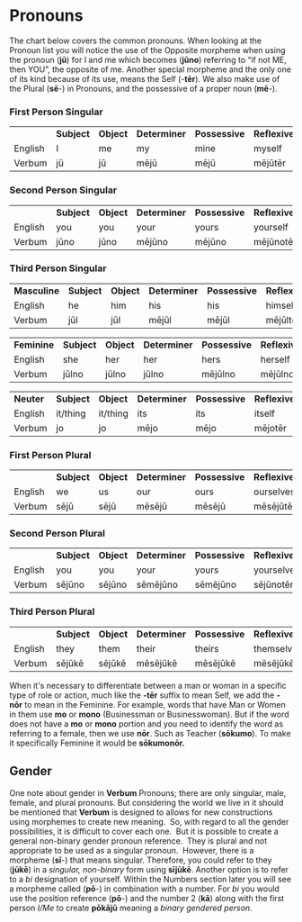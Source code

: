 # Pronouns

The chart below covers the common pronouns. When looking at the Pronoun list you will notice the use of the Opposite morpheme when using the pronoun (**jū**) for I and me which becomes (**jūno**) referring to “if not ME, then YOU”, the opposite of me. Another special morpheme and the only one of its kind because of its use, means the Self (-**tēr**). We also make use of the Plural (**sē**-) in Pronouns, and the possessive of a proper noun (**mē**-).

### First Person Singular

|||||||
|--- |--- |--- |--- |--- |--- |
||**Subject**|**Object**|**Determiner**|**Possessive**|**Reflexive**|
|English|I|me|my|mine|myself|
|Verbum|jū|jū|mējū|mējū|mējūtēr|

### Second Person Singular

|||||||
|--- |--- |--- |--- |--- |--- |
||**Subject**|**Object**|**Determiner**|**Possessive**|**Reflexive**|
|English|you|you|your|yours|yourself|
|Verbum|jūno|jūno|mējūno|mējūno|mējūnotēr|

### Third Person Singular

|||||||
|--- |--- |--- |--- |--- |--- |
|**Masculine**|**Subject**|**Object**|**Determiner**|**Possessive**|**Reflexive**|
|English|he|him|his|his|himself|
|Verbum|jūl|jūl|mējūl|mējūl|mējūltēr|

|||||||
|--- |--- |--- |--- |--- |--- |
|**Feminine**|**Subject**|**Object**|**Determiner**|**Possessive**|**Reflexive**|
|English|she|her|her|hers|herself|
|Verbum|jūlno|jūlno|jūlno|mējūlno|mējūlnotēr|

|||||||
|--- |--- |--- |--- |--- |--- |
|**Neuter**|**Subject**|**Object**|**Determiner**|**Possessive**|**Reflexive**|
|English|it/thing|it/thing|its|its|itself|
|Verbum|jo|jo|mējo|mējo|mējotēr|

### First Person Plural

|||||||
|--- |--- |--- |--- |--- |--- |
||**Subject**|**Object**|**Determiner**|**Possessive**|**Reflexive**|
|English|we|us|our|ours|ourselves|
|Verbum|sējū|sējū|mēsējū|mēsējū|mēsējūtēr|

### Second Person Plural

|||||||
|--- |--- |--- |--- |--- |--- |
||**Subject**|**Object**|**Determiner**|**Possessive**|**Reflexive**|
|English|you|you|your|yours|yourselves|
|Verbum|sējūno|sējūno|sēmējūno|sēmējūno|sējūnotēr|

### Third Person Plural

|||||||
|--- |--- |--- |--- |--- |--- |
||**Subject**|**Object**|**Determiner**|**Possessive**|**Reflexive**|
|English|they|them|their|theirs|themselves|
|Verbum|sējūkē|sējūkē|mēsējūkē|mēsējūkē|mēsējūkētēr|

When it's necessary to differentiate between a man or woman in a specific type of role or action, much like the **-tēr** suffix to mean Self, we add the **-nōr** to mean in the Feminine. For example, words that have Man or Women in them use **mo** or **mono** (Businessman or Businesswoman). But if the word does not have a **mo** or **mono** portion and you need to identify the word as referring to a female, then we use **nōr**. Such as Teacher (**sōkumo**). To make it specifically Feminine it would be **sōkumonōr.**

## Gender

One note about gender in **Verbum** Pronouns; there are only singular, male, female, and plural pronouns. But considering the world we live in it should be mentioned that **Verbum** is designed to allows for new constructions using morphemes to create new meaning.&nbsp; So, with regard to all the gender possibilities, it is difficult to cover each one.&nbsp; But it is possible to create a general non-binary gender pronoun reference.&nbsp; They is plural and not appropriate to be used as a singular pronoun.&nbsp; However, there is a morpheme (**sī**-) that means singular. Therefore, you could refer to they (**jūkē**) in a _singular, non-binary_ form using **sījūkē**. Another option is to refer to a _bi_ designation of yourself. Within the Numbers section later you will see a morpheme called (**pō**-) in combination with a number. For _bi_ you would use the position reference (**pō**-) and the number 2 (**kā**) along with the first person _I/Me_ to create **pōkājū** meaning a _binary gendered person_.



